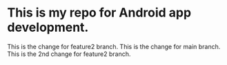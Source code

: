 # This is my repo for Android app development.  
This is the change for feature2 branch.
This is the change for main branch.
This is the 2nd change for feature2 branch.


